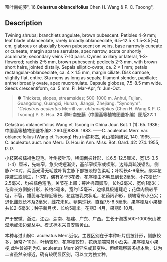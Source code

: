 窄叶南蛇藤",
16.**Celastrus oblanceifolius** Chen H. Wang & P. C. Tsoong",

## Description
Twining shrubs; branchlets angulate, brown pubescent. Petioles 4-9 mm; leaf blade oblanceolate, rarely broadly oblanceolate, 6.5-12.5 × 1.5-3.5(-4) cm, glabrous or abaxially brown pubescent on veins, base narrowly cuneate or cuneate, margin sparse serrulate, apex narrow, acute or shortly acuminate; secondary veins 7-10 pairs. Cymes axillary or lateral, 1-3-flowered; rachis 2-5 mm, brown pubescent; pedicels 2-3 mm, with brown short hairs, jointed distally. Sepals elliptic-ovate, ca. 2 × 1 mm; petals rectangular-oblanceolate, ca. 4 × 1.5 mm, margin ciliate. Disk carnose, slightly flat, entire. Sta mens as long as sepals; filament slender, papillate; anther broadly ovate, apex mucronulate. Capsule globose, 7.5-8.5 mm wide. Seeds crescentiform, ca. 5 mm. Fl. Mar-Apr, fr. Jun-Oct.

> ● Thickets, slopes, streamsides; 500-1000 m. Anhui, Fujian, Guangdong, Guangxi, Hunan, Jiangxi, Zhejiang.
  "Synonym": "*Celastrus aculeatus* Merrill var. *oblanceifolius* (Chen H. Wang &amp; P. C. Tsoong) P. S. Hsu.
**20.窄叶南蛇藤（中国高等植物图鉴补编）图版27: 1**

Celastrus oblanceifolius Wang et Tsoong in China Jour. Bot. 1 (1): 65. 1936;中国高等植物图鉴补编2: 260.图8839. 1983. ——C. aculeatus Merr. var. oblanceifolius (Wang et Tsoong) Hsu in陈邦杰, 黄山植物研究, 140. 1965.——C. aculeatus auct. non Merr.: D. Hou in Ann. Miss. Bot. Gard. 42: 274. 1955, p. p.

小枝密被棕褐色短毛。叶倒披针形，稀阔倒披针形，长6.5-12.5厘米，宽1.5-3.5（-4）厘米，先端窄，急尖或短渐尖，基部窄楔形或楔形，边缘具疏浅锯齿，侧脉7-10对，两面光滑无毛或叶背主脉下部被淡棕色柔毛；叶柄长4-9毫米。聚伞花序腋生或侧生，1-3花，偶有多于3花者，花序梗由不明显到长2毫米，小花梗长1-2.5毫米，均被棕色短毛，关节在上部；萼片椭圆卵形，长约2毫米，宽约1毫米；花瓣长方倒披针形，长约4毫米，宽约1.5毫米，边缘具极短睫毛；花盘肉质较平坦，不裂，雄蕊与花瓣近等长，花丝被乳突状毛，花药阔卵形，顶端常有小凸尖；退化雌蕊长不及2毫米，雌花未见。蒴果球状，直径7.5-8.5毫米，果序梗及小果梗共长2-6毫米；种子新月状，长约5毫米。花期3-4月，果期6-10月。

产于安徽、浙江、江西、湖南、福建、广东、广西。生长于海拔500-1000米山坡湿地或溪边灌丛中。模式标本采自安徽黄山。

本种与过山枫C. aculeatus Merr.近似。主要区别在于本种叶片倒披针形，侧脉较多，通常7-10对，叶柄较短，花序梗较短，花药顶端常具小凸尖，果序梗及小果梗,此种曾被列为C. aculeatus Merr.的异名或其变种。但经观察较多标本后，认为二者虽然亲缘近，确有较明显区别，可以立为独立种。
